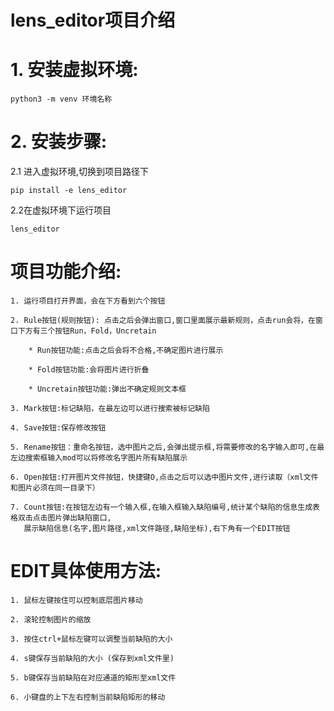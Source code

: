 lens_editor项目介绍
===

# 1. 安装虚拟环境:
```
python3 -m venv 环境名称
```

# 2. 安装步骤:
2.1 进入虚拟环境,切换到项目路径下
```
pip install -e lens_editor
```
2.2在虚拟环境下运行项目
```
lens_editor
```
# 项目功能介绍:
	1. 运行项目打开界面，会在下方看到六个按钮

	2. Rule按钮(规则按钮): 点击之后会弹出窗口,窗口里面展示最新规则，点击run会将，在窗口下方有三个按钮Run，Fold，Uncretain

		* Run按钮功能:点击之后会将不合格,不确定图片进行展示

		* Fold按钮功能:会将图片进行折叠

		* Uncretain按钮功能:弹出不确定规则文本框

	3. Mark按钮:标记缺陷，在最左边可以进行搜索被标记缺陷

	4. Save按钮:保存修改按钮

	5. Rename按钮：重命名按钮，选中图片之后,会弹出提示框,将需要修改的名字输入即可,在最左边搜索框输入mod可以将修改名字图片所有缺陷展示

	6. Open按钮:打开图片文件按钮，快捷键O,点击之后可以选中图片文件,进行读取（xml文件和图片必须在同一目录下）

	7. Count按钮:在按钮左边有一个输入框,在输入框输入缺陷编号,统计某个缺陷的信息生成表格双击点击图片弹出缺陷窗口,
	   展示缺陷信息(名字,图片路径,xml文件路径,缺陷坐标),右下角有一个EDIT按钮
# EDIT具体使用方法:
	1. 鼠标左键按住可以控制底层图片移动

	2. 滚轮控制图片的缩放

	3. 按住ctrl+鼠标左键可以调整当前缺陷的大小 

	4. s键保存当前缺陷的大小 (保存到xml文件里) 

	5. b键保存当前缺陷在对应通道的矩形至xml文件

	6. 小键盘的上下左右控制当前缺陷矩形的移动